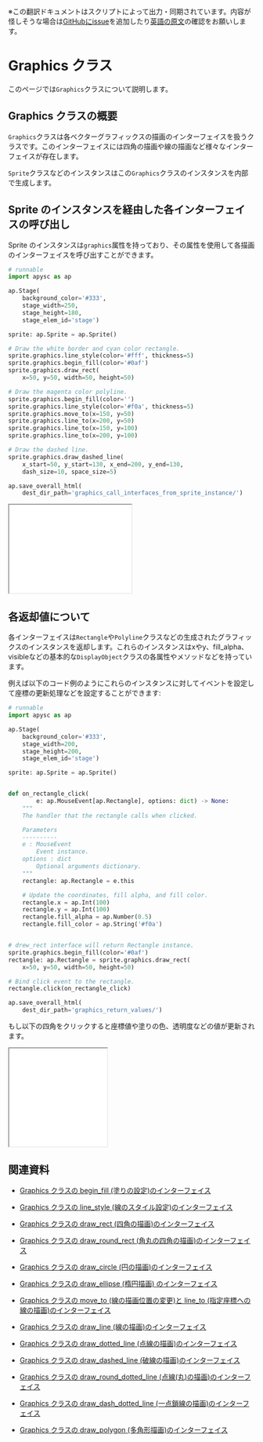<span class="inconspicuous-txt">※この翻訳ドキュメントはスクリプトによって出力・同期されています。内容が怪しそうな場合は<a href="https://github.com/simon-ritchie/apysc/issues" target="_blank">GitHubにissue</a>を追加したり[英語の原文](https://simon-ritchie.github.io/apysc/en/graphics.html)の確認をお願いします。</span>

# Graphics クラス

このページでは`Graphics`クラスについて説明します。

## Graphics クラスの概要

`Graphics`クラスは各ベクターグラフィックスの描画のインターフェイスを扱うクラスです。このインターフェイスには四角の描画や線の描画など様々なインターフェイスが存在します。

`Sprite`クラスなどのインスタンスはこの`Graphics`クラスのインスタンスを内部で生成します。

## Sprite のインスタンスを経由した各インターフェイスの呼び出し

Sprite のインスタンスは`graphics`属性を持っており、その属性を使用して各描画のインターフェイスを呼び出すことができます。

```py
# runnable
import apysc as ap

ap.Stage(
    background_color='#333',
    stage_width=250,
    stage_height=180,
    stage_elem_id='stage')

sprite: ap.Sprite = ap.Sprite()

# Draw the white border and cyan color rectangle.
sprite.graphics.line_style(color='#fff', thickness=5)
sprite.graphics.begin_fill(color='#0af')
sprite.graphics.draw_rect(
    x=50, y=50, width=50, height=50)

# Draw the magenta color polyline.
sprite.graphics.begin_fill(color='')
sprite.graphics.line_style(color='#f0a', thickness=5)
sprite.graphics.move_to(x=150, y=50)
sprite.graphics.line_to(x=200, y=50)
sprite.graphics.line_to(x=150, y=100)
sprite.graphics.line_to(x=200, y=100)

# Draw the dashed line.
sprite.graphics.draw_dashed_line(
    x_start=50, y_start=130, x_end=200, y_end=130,
    dash_size=10, space_size=5)

ap.save_overall_html(
    dest_dir_path='graphics_call_interfaces_from_sprite_instance/')
```

<iframe src="static/graphics_call_interfaces_from_sprite_instance/index.html" width="250" height="180"></iframe>

## 各返却値について

各インターフェイスは`Rectangle`や`Polyline`クラスなどの生成されたグラフィックスのインスタンスを返却します。これらのインスタンスはxやy、fill_alpha、visibleなどの基本的な`DisplayObject`クラスの各属性やメソッドなどを持っています。

例えば以下のコード例のようにこれらのインスタンスに対してイベントを設定して座標の更新処理などを設定することができます:

```py
# runnable
import apysc as ap

ap.Stage(
    background_color='#333',
    stage_width=200,
    stage_height=200,
    stage_elem_id='stage')

sprite: ap.Sprite = ap.Sprite()


def on_rectangle_click(
        e: ap.MouseEvent[ap.Rectangle], options: dict) -> None:
    """
    The handler that the rectangle calls when clicked.

    Parameters
    ----------
    e : MouseEvent
        Event instance.
    options : dict
        Optional arguments dictionary.
    """
    rectangle: ap.Rectangle = e.this

    # Update the coordinates, fill alpha, and fill color.
    rectangle.x = ap.Int(100)
    rectangle.y = ap.Int(100)
    rectangle.fill_alpha = ap.Number(0.5)
    rectangle.fill_color = ap.String('#f0a')


# drew_rect interface will return Rectangle instance.
sprite.graphics.begin_fill(color='#0af')
rectangle: ap.Rectangle = sprite.graphics.draw_rect(
    x=50, y=50, width=50, height=50)

# Bind click event to the rectangle.
rectangle.click(on_rectangle_click)

ap.save_overall_html(
    dest_dir_path='graphics_return_values/')
```

もし以下の四角をクリックすると座標値や塗りの色、透明度などの値が更新されます。

<iframe src="static/graphics_return_values/index.html" width="200" height="200"></iframe>

## 関連資料

- [Graphics クラスの begin_fill (塗りの設定)のインターフェイス](jp_graphics_begin_fill.md)
- [Graphics クラスの line_style (線のスタイル設定)のインターフェイス](jp_graphics_line_style.md)

- [Graphics クラスの draw_rect (四角の描画)のインターフェイス](jp_graphics_draw_rect.md)
- [Graphics クラスの draw_round_rect (角丸の四角の描画)のインターフェイス](jp_graphics_draw_round_rect.md)

- [Graphics クラスの draw_circle (円の描画)のインターフェイス](jp_graphics_draw_circle.md)
- [Graphics クラスの draw_ellipse (楕円描画) のインターフェイス](jp_graphics_draw_ellipse.md)

- [Graphics クラスの move_to (線の描画位置の変更)と line_to (指定座標への線の描画)のインターフェイス](jp_graphics_move_to_and_line_to.md)
- [Graphics クラスの draw_line (線の描画)のインターフェイス](jp_graphics_draw_line.md)

- [Graphics クラスの draw_dotted_line (点線の描画)のインターフェイス](jp_graphics_draw_dotted_line.md)
- [Graphics クラスの draw_dashed_line (破線の描画)のインターフェイス](jp_graphics_draw_dashed_line.md)

- [Graphics クラスの draw_round_dotted_line (点線(丸)の描画)のインターフェイス](jp_graphics_draw_round_dotted_line.md)
- [Graphics クラスの draw_dash_dotted_line (一点鎖線の描画)のインターフェイス](jp_graphics_draw_dash_dotted_line.md)

- [Graphics クラスの draw_polygon (多角形描画)のインターフェイス](jp_graphics_draw_polygon.md)